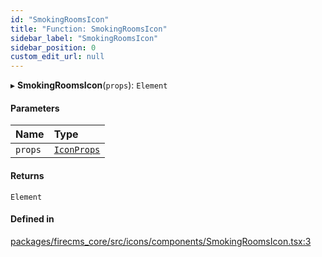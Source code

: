 ```yaml
---
id: "SmokingRoomsIcon"
title: "Function: SmokingRoomsIcon"
sidebar_label: "SmokingRoomsIcon"
sidebar_position: 0
custom_edit_url: null
---
```


▸ **SmokingRoomsIcon**(`props`): `Element`

#### Parameters

| Name | Type |
| :------ | :------ |
| `props` | [`IconProps`](../types/IconProps.md) |

#### Returns

`Element`

#### Defined in

[packages/firecms_core/src/icons/components/SmokingRoomsIcon.tsx:3](https://github.com/FireCMSco/firecms/blob/d45f3739/packages/firecms_core/src/icons/components/SmokingRoomsIcon.tsx#L3)
